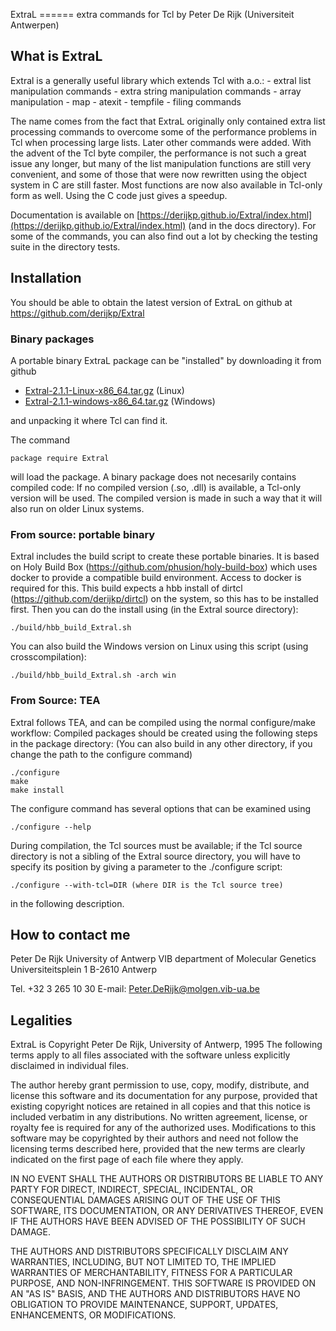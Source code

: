 ExtraL
======  extra commands for Tcl
        by Peter De Rijk (Universiteit Antwerpen) 

What is ExtraL
--------------

Extral is a generally useful library which extends Tcl with a.o.:
	- extral list manipulation commands
	- extra string manipulation commands
	- array manipulation
	- map
	- atexit
	- tempfile
	- filing commands
	
The name comes from the fact that ExtraL originally only contained
extra list processing commands to overcome some of the performance 
problems in Tcl when processing large lists. Later other commands
were added. With the advent of the Tcl byte compiler, the 
performance is not such a great issue any longer, but many of the list 
manipulation functions are still very convenient, and some 
of those that were now rewritten using the object system in C are 
still faster. 
Most functions are now also available in Tcl-only form as well. Using 
the C code just gives a speedup.

Documentation is available on
[https://derijkp.github.io/Extral/index.html](https://derijkp.github.io/Extral/index.html)
(and in the docs directory). For some of the commands, you can also find
out a lot by checking the testing suite in the directory tests.

Installation
------------
You should be able to obtain the latest version of ExtraL on github at
https://github.com/derijkp/Extral

### Binary packages

A portable binary ExtraL package can be "installed" by downloading it from github

* [Extral-2.1.1-Linux-x86_64.tar.gz](https://github.com/derijkp/Extral/releases/download/2.1.1/Extral-2.1.1-Linux-x86_64.tar.gz) (Linux)
* [Extral-2.1.1-windows-x86_64.tar.gz](https://github.com/derijkp/Extral/releases/download/2.1.1/Extral-2.1.1-windows-x86_64.tar.gz) (Windows)

and unpacking it where Tcl can find it. 

The command 
```
package require Extral
```
will load the package. A binary package does not necesarily contains
compiled code: If no compiled version (.so, .dll) is available, a 
Tcl-only version will be used. The compiled version is made in such a way
that it will also run on older Linux systems.

### From source: portable binary

Extral includes the build script to create these portable binaries.
It is based on Holy Build Box (https://github.com/phusion/holy-build-box)
which uses docker to provide a compatible build environment. Access
to docker is required for this.
This build expects a hbb install of dirtcl
(https://github.com/derijkp/dirtcl) on the system, so this has to be
installed first.
Then you can do the install using (in the Extral source directory):
```
./build/hbb_build_Extral.sh
```

You can also build the Windows version on Linux using this script (using crosscompilation):
```
./build/hbb_build_Extral.sh -arch win
```

### From Source: TEA

Extral follows TEA, and can be compiled using the normal configure/make workflow:
Compiled packages should be created using the following steps in the package directory:
(You can also build in any other directory, if you change the path to the configure command)
```
./configure
make
make install
```

The configure command has several options that can be examined using
```
./configure --help
```

During compilation, the Tcl sources must be available; if the Tcl source
directory is not a sibling of the Extral source directory, you will have to
specify its position by giving a parameter to the ./configure script:
```
./configure --with-tcl=DIR (where DIR is the Tcl source tree)
```
in the following description.

How to contact me
-----------------

Peter De Rijk
University of Antwerp
VIB department of Molecular Genetics
Universiteitsplein 1
B-2610 Antwerp

Tel. +32 3 265 10 30
E-mail: Peter.DeRijk@molgen.vib-ua.be

Legalities
----------

ExtraL is Copyright Peter De Rijk, University of Antwerp, 1995 The
following terms apply to all files associated with the software unless
explicitly disclaimed in individual files.

The author hereby grant permission to use, copy, modify, distribute,
and license this software and its documentation for any purpose, provided
that existing copyright notices are retained in all copies and that this
notice is included verbatim in any distributions. No written agreement,
license, or royalty fee is required for any of the authorized uses.
Modifications to this software may be copyrighted by their authors
and need not follow the licensing terms described here, provided that
the new terms are clearly indicated on the first page of each file where
they apply.

IN NO EVENT SHALL THE AUTHORS OR DISTRIBUTORS BE LIABLE TO ANY PARTY
FOR DIRECT, INDIRECT, SPECIAL, INCIDENTAL, OR CONSEQUENTIAL DAMAGES
ARISING OUT OF THE USE OF THIS SOFTWARE, ITS DOCUMENTATION, OR ANY
DERIVATIVES THEREOF, EVEN IF THE AUTHORS HAVE BEEN ADVISED OF THE
POSSIBILITY OF SUCH DAMAGE.

THE AUTHORS AND DISTRIBUTORS SPECIFICALLY DISCLAIM ANY WARRANTIES,
INCLUDING, BUT NOT LIMITED TO, THE IMPLIED WARRANTIES OF MERCHANTABILITY,
FITNESS FOR A PARTICULAR PURPOSE, AND NON-INFRINGEMENT.  THIS SOFTWARE
IS PROVIDED ON AN "AS IS" BASIS, AND THE AUTHORS AND DISTRIBUTORS HAVE
NO OBLIGATION TO PROVIDE MAINTENANCE, SUPPORT, UPDATES, ENHANCEMENTS, OR
MODIFICATIONS.
